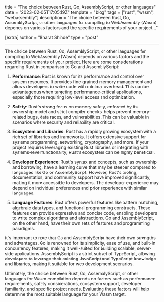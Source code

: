 title = "The choice between Rust, Go, AssemblyScript, or other languages"
date = "2023-02-05T17:05:19Z"
template = "blog"
tags = ["rust", "wasm", "webassembly"]
description = "The choice between Rust, Go, AssemblyScript, or other languages for compiling to WebAssembly (Wasm) depends on various factors and the specific requirements of your project..."

[extra]
author = "Bharat Shinde"
type = "post"

---
The choice between Rust, Go, AssemblyScript, or other languages for compiling to WebAssembly (Wasm) depends on various factors and the specific requirements of your project. Here are some considerations regarding Rust in comparison to Go and AssemblyScript:

1. **Performance**: Rust is known for its performance and control over system resources. It provides fine-grained memory management and allows developers to write code with minimal overhead. This can be advantageous when targeting performance-critical applications, especially those requiring low-level access and optimization.

2. **Safety**: Rust's strong focus on memory safety, enforced by its ownership model and strict compiler checks, helps prevent memory-related bugs, data races, and vulnerabilities. This can be valuable in scenarios where security and reliability are critical.

3. **Ecosystem and Libraries**: Rust has a rapidly growing ecosystem with a rich set of libraries and frameworks. It offers extensive support for systems programming, networking, cryptography, and more. If your project requires leveraging existing Rust libraries or integrating with systems-level functionality, Rust's ecosystem can be highly beneficial.

4. **Developer Experience**: Rust's syntax and concepts, such as ownership and borrowing, have a learning curve that may be steeper compared to languages like Go or AssemblyScript. However, Rust's tooling, documentation, and community support have improved significantly, making it more accessible to developers. The developer experience may depend on individual preferences and prior experience with similar languages.

5. **Language Features**: Rust offers powerful features like pattern matching, algebraic data types, and functional programming constructs. These features can provide expressive and concise code, enabling developers to write complex algorithms and abstractions. Go and AssemblyScript, on the other hand, have their own sets of features and programming paradigms.

It's important to note that Go and AssemblyScript have their own strengths and advantages. Go is renowned for its simplicity, ease of use, and built-in concurrency features, making it well-suited for building scalable, server-side applications. AssemblyScript is a strict subset of TypeScript, allowing developers to leverage their existing JavaScript and TypeScript knowledge and libraries, making it suitable for web development scenarios.

Ultimately, the choice between Rust, Go, AssemblyScript, or other languages for Wasm compilation depends on factors such as performance requirements, safety considerations, ecosystem support, developer familiarity, and specific project needs. Evaluating these factors will help determine the most suitable language for your Wasm target.

